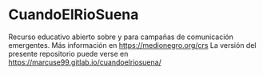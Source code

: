 # CuandoElRioSuena

Recurso educativo abierto sobre y para campañas de comunicación emergentes.
Más información en https://medionegro.org/crs
La versión del presente repositorio puede verse en https://marcuse99.gitlab.io/cuandoelriosuena/
